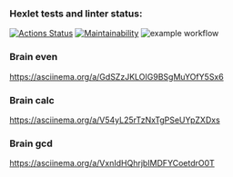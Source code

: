 ### Hexlet tests and linter status:
[![Actions Status](https://github.com/Tati92-L/frontend-project-lvl1/workflows/hexlet-check/badge.svg)](https://github.com/Tati92-L/frontend-project-lvl1/actions)
[![Maintainability](https://api.codeclimate.com/v1/badges/a99a88d28ad37a79dbf6/maintainability)](https://codeclimate.com/github/codeclimate/codeclimate/maintainability)
![example workflow](https://github.com/Tati92-L/frontend-project-lvl1/actions/workflows/nodejs.yml/badge.svg)
### Brain even
https://asciinema.org/a/GdSZzJKLOIG9BSgMuYOfY5Sx6
### Brain calc
https://asciinema.org/a/V54yL25rTzNxTgPSeUYpZXDxs
### Brain gcd
https://asciinema.org/a/VxnIdHQhrjbIMDFYCoetdrO0T



